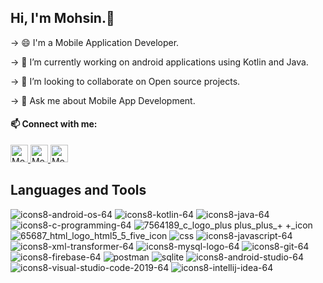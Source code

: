 ## Hi, I'm Mohsin.👋

-> 😄 I'm a Mobile Application Developer.

-> 🌱 I’m currently working on android applications using Kotlin and Java.

-> 👯 I’m looking to collaborate on Open source projects.

-> 💬 Ask me about Mobile App Development.

#### 📫 Connect with me:   
  <a href="https://www.linkedin.com/in/mohsin-ali-9549a31a9/" target="_blank">
  <img alt= "Mohsin | LinkedIn" width="28px" src="https://user-images.githubusercontent.com/95999134/153262267-ba18e1af-834f-4867-9021-26f27183d2ac.png" />
  </a>
  <a href="https://twitter.com/Mohsin_0899" target="_blank">
  <img alt="Mohsin Ali | Twitter" width="28px" src="https://raw.githubusercontent.com/anuraghazra/anuraghazra/master/assets/twitter.svg" />
  </a>
  <a href="mailto:mohsin.saifi98@gmail.com" target="_blank">
  <img alt= "Mohsin | Gmail" width="28px" src="https://user-images.githubusercontent.com/95999134/153264363-eb53200b-a3ea-42b7-b772-f28b51f00842.png" />
  </a>

## Languages and Tools
<p>
  
![icons8-android-os-64](https://user-images.githubusercontent.com/95999134/152684680-10d2d0d1-7625-4cbc-b8df-0d018d659ce1.png)
![icons8-kotlin-64](https://user-images.githubusercontent.com/95999134/152684785-a0adb8d5-5964-4067-8d8e-e63ac45915bf.png)
![icons8-java-64](https://user-images.githubusercontent.com/95999134/152684513-bee59b2b-5ffb-4b81-9297-9d7512478585.png)
![icons8-c-programming-64](https://user-images.githubusercontent.com/95999134/152684596-47be32d9-070a-4c9a-9005-fdcb5914860e.png)
![7564189_c_logo_plus plus_plus_+ +_icon](https://user-images.githubusercontent.com/95999134/152684027-6a44eb07-cf0c-497e-b239-34705a459d55.png)
![65687_html_logo_html5_5_five_icon](https://user-images.githubusercontent.com/95999134/152683899-82e41454-7c9f-453a-b068-3f4dbbec363e.png)
![css](https://user-images.githubusercontent.com/95999134/174326485-aaf64e30-959e-4d9b-90a9-bdca6779ec6a.png)
![icons8-javascript-64](https://user-images.githubusercontent.com/95999134/152684647-e2b13178-fcda-4de4-80ac-bf8f5c5ec9f3.png)
![icons8-xml-transformer-64](https://user-images.githubusercontent.com/95999134/161126362-81112349-a143-4e75-8513-e283dca44bcc.png)
![icons8-mysql-logo-64](https://user-images.githubusercontent.com/95999134/152684736-7659fc69-9269-4de9-a292-51efb3238140.png)
![icons8-git-64](https://user-images.githubusercontent.com/95999134/155735003-8404e73b-4d85-4f4b-8487-be30f12714ac.png)
![icons8-firebase-64](https://user-images.githubusercontent.com/95999134/166735410-3319ca42-3381-4dab-9161-dba3302626a7.png)
![postman](https://user-images.githubusercontent.com/95999134/174494241-d842fbd9-7bea-4328-881e-47b2c8a4cb2d.png)
![sqlite](https://user-images.githubusercontent.com/95999134/155853575-2af3759c-9ced-4620-aef5-6350305b7cbc.png)
![icons8-android-studio-64](https://user-images.githubusercontent.com/95999134/152685037-39d5edfc-4a16-462f-845b-5be604ab73c5.png)
![icons8-visual-studio-code-2019-64](https://user-images.githubusercontent.com/95999134/152684843-9afd18e8-da1f-436b-91cc-ac6e34576885.png)
![icons8-intellij-idea-64](https://user-images.githubusercontent.com/95999134/153581286-a2c75f9f-8257-461d-8cdd-12077ac061c6.png)

</p>


<!--
**MohsinAli0899/Mohsinali0899** is a ✨ _special_ ✨ repository because its `README.md` (this file) appears on your GitHub profile.

[![GitHub Streak](https://github-readme-streak-stats.herokuapp.com/?user=MohsinAli0899&theme=dark)](https://git.io/streak-stats)
[![Top Langs](https://github-readme-stats.vercel.app/api/top-langs/?username=MohsinAli0899&theme=dark)](https://github.com/anuraghazra/github-readme-stats)

- 🔭 I’m currently working on ...
- 🌱 I’m currently learning ...
- 👯 I’m looking to collaborate on ...
- 🤔 I’m looking for help with ...
- 💬 Ask me about ...
- 📫 How to reach me: 
- 😄 Pronouns: ...
- ⚡ Fun fact: ...
->
